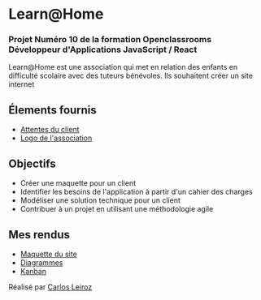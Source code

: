 # Learn@Home

### Projet Numéro 10 de la formation Openclassrooms Développeur d'Applications JavaScript / React

Learn@Home est une association qui met en relation des enfants en difficulté scolaire avec des tuteurs bénévoles. Ils souhaitent créer un site internet

## Élements fournis

* [Attentes du client](https://s3-eu-west-1.amazonaws.com/course.oc-static.com/projects/Front-End+V2/P8+-+Gestion+de+projet/Notes+-+Re%CC%81union+Learn%40Home.pdf)
* [Logo de l'association](https://user.oc-static.com/upload/2023/12/26/17036188872639_Capture%20d%E2%80%99e%CC%81cran%202023-12-26%20a%CC%80%2020.27.52.png)

## Objectifs

* Créer une maquette pour un client
* Identifier les besoins de l'application à partir d'un cahier des charges
* Modéliser une solution technique pour un client
* Contribuer à un projet en utilisant une méthodologie agile

## Mes rendus

* [Maquette du site](https://www.figma.com/file/t60JfYwyKkIpbR4XXVJ2Qw/Learn-%40-home?type=design&node-id=9%3A365&mode=design&t=pabW4v0eFPVNi2wP-1)
* [Diagrammes](https://lucid.app/lucidchart/ad86b1f1-9878-4a7c-94c7-7a3f32240cba/view)
* [Kanban](https://majestic-torta-74d.notion.site/Dev4U-projet-Learn-Home-00d41d977239436190431aa4816a8d53?pvs=74)

Réalisé par [Carlos Leiroz](https://www.linkedin.com/in/carlos-leiroz/)